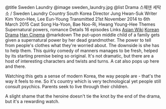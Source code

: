 @title		Sweden Laundry
@image		sweden_laundry.jpg
@list
Drama		&#49828;&#50920;&#45940; &#49464;&#53441;&#49548; / Sweden Laundry
Country		South Korea
Director		Jung Hwan-Suk
Writer		Kim Yoon-Hee, Lee Eun-Young
Transmitted		21st November 2014 to 6th March 2015
Cast		Song Ha-Yoon, Bae Noo-Ri, Hwang Young-Hee
Themes		Supernatural powers, romance
Details		16 episodes
Links		[Asian Wiki](http://asianwiki.com/Sweden_Laundry) [Korean Drama](https://www.koreandrama.org/swedish-laundry/) [Han Cinema](https://www.hancinema.net/korean_drama_Swedish_Laundry.php)
@markdown
The put-upon middle child of a family gets given a supernatural power by her dead grandmother.
The power to tell from people's clothes what they're worried about. The downside is
she has to help them. This quirky comedy of manners manages to be fresh, helped by
its starting premise being so original. It's not dramatic, but there are a host of
interesting characters and twists and turns. A cat also pops up here and there.

Watching this gets a sense of modern Korea, the way people are - that's the way it
feels to me. So it's country which is very technological yet people still consult
psychics. Parents seek to live through their children.

A slight shame that the heroine doesn't tie the knot by the end of the drama, but it's
a rewarding watch.
